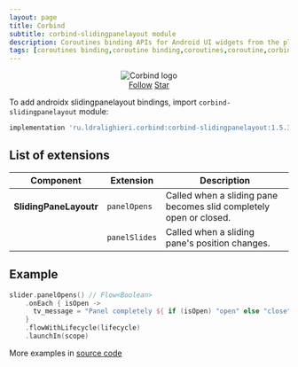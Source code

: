 ```yaml
---
layout: page
title: Corbind
subtitle: corbind-slidingpanelayout module
description: Coroutines binding APIs for Android UI widgets from the platform and support libraries. Androidx slidingpanelayout bindings.
tags: [coroutines binding,coroutine binding,coroutines,coroutine,corbind,kotlin,android,androidx,receivechannel,flow,data binding,androidx slidingpanelayout bindings,slidingpanelayout]
---
```


<div style="text-align: center">
    <img src="https://ldralighieri.github.io/Corbind/img/corbind.svg" alt="Corbind logo"/>
</div>

<script async defer src="https://buttons.github.io/buttons.js"></script>
<div style="text-align: center">
  <a class="github-button" href="https://github.com/LDRAlighieri" data-size="large" aria-label="Follow @LDRAlighieri on GitHub">Follow</a>
  <a class="github-button" href="https://github.com/LDRAlighieri/Corbind" data-icon="octicon-star" data-size="large" aria-label="Star LDRAlighieri/Corbind on GitHub">Star</a>
</div>

To add androidx slidingpanelayout bindings, import `corbind-slidingpanelayout` module:

```groovy
implementation 'ru.ldralighieri.corbind:corbind-slidingpanelayout:1.5.3'
```

## List of extensions

Component | Extension | Description
--|---|--
**SlidingPaneLayoutr** | `panelOpens` | Called when a sliding pane becomes slid completely open or closed.
                       | `panelSlides` | Called when a sliding pane's position changes.


## Example

```kotlin
slider.panelOpens() // Flow<Boolean>
    .onEach { isOpen ->
      tv_message = "Panel completely ${ if (isOpen) "open" else "close"}"
    }
    .flowWithLifecycle(lifecycle)
    .launchIn(scope)
```

More examples in [source code][source]

[source]: https://github.com/LDRAlighieri/Corbind/tree/master/corbind-slidingpanelayout
